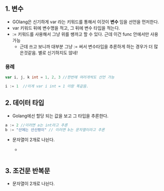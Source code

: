 ## 1. 변수
* GOlang은 신기하게 var 라는 키워드를 통해서 이것이 __변수__ 임을 선언을 먼저한다.  
* var 키워드 뒤에 변수명을 적고, 그 뒤에 변수 타입을 적는다.
* := 키워드를 사용해서 그냥 위를 쌩까고 할 수 있다. 근데 이건 func 안에서만 사용가능
  * 근데 쓰고 보니까 대부분 그냥 := 써서 변수타입을 추론하게 하는 경우가 더 많은것같음. 별로 신기하지도 않네!

### 용례
```go 
var i, j, k int = 1, 2, 3 //한번에 여러개씩도 선언 가능
```  
```go
i := 1  //이게 var i int = 1 이랑 똑같음. 
```  

## 2. 데이터 타입
* Golang에선 할당 되는 값을 보고 그 타입을 추론한다.
```go
a := 2 //이러면 a는 int라고 추론  
b := "산에는 산신령이" // 이러면 b는 문자열이라고 추론 
```
* 문자열이 2개로 나뉜다.
  * ```go
  
  ```
  
## 3. 조건문 반복문
* 문자열이 2개로 나뉜다.
